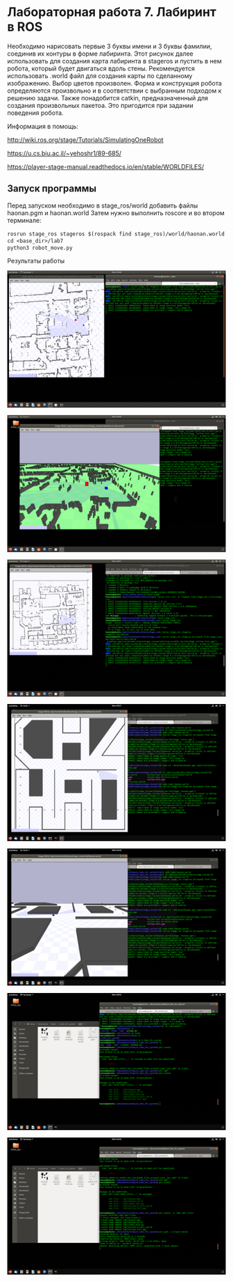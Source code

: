 # Лабораторная работа 7. Лабиринт в ROS

Необходимо нарисовать первые 3 буквы имени и 3 буквы фамилии, соединив их контуры в форме лабиринта. 
Этот рисунок далее использовать для создания карта лабиринта в stageros и пустить в нем робота, который будет двигаться вдоль стены.
Рекомендуется использовать .world файл для создания карты по сделанному изображению.
Выбор цветов произволен. Форма и конструкция робота определяются произвольно и в соответствии с выбранным подходом к решению задачи.
Также понадобится catkin, предназначенный для создания произвольных пакетоа. Это пригодится при задании поведения робота.

Информация в помощь: 

http://wiki.ros.org/stage/Tutorials/SimulatingOneRobot 

https://u.cs.biu.ac.il/~yehoshr1/89-685/ 

https://player-stage-manual.readthedocs.io/en/stable/WORLDFILES/

## Запуск программы

Перед запуском необходимо в stage_ros/world добавить файлы haonan.pgm и haonan.world
Затем нужно выполнить roscore и во втором терминале:
```
rosrun stage_ros stageros $(rospack find stage_ros)/world/haonan.world
cd <base_dir>/lab7
python3 robot_move.py
```


Результаты работы

![01](https://raw.githubusercontent.com/Nelson789/4_labs_for_system/master/lab7/Screenshot%20from%202020-06-22%2003-48-39.png)

![02](https://raw.githubusercontent.com/Nelson789/4_labs_for_system/master/lab7/Screenshot%20from%202020-06-22%2003-49-47.png)

![03](https://raw.githubusercontent.com/Nelson789/4_labs_for_system/master/lab7/Screenshot%20from%202020-06-22%2004-01-26.png)

![04](https://raw.githubusercontent.com/Nelson789/4_labs_for_system/master/lab7/Screenshot%20from%202020-06-22%2005-27-24.png)

![05](https://raw.githubusercontent.com/Nelson789/4_labs_for_system/master/lab7/Screenshot%20from%202020-06-22%2005-28-01.png)

![06](https://raw.githubusercontent.com/Nelson789/4_labs_for_system/master/lab7/Screenshot%20from%202020-06-22%2005-33-57.png)

![07](https://raw.githubusercontent.com/Nelson789/4_labs_for_system/master/lab7/Screenshot%20from%202020-06-22%2005-34-33.png)
